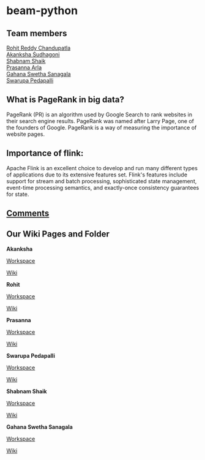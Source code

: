 # beam-python 

## Team members

[Rohit Reddy Chandupatla](https://github.com/RohitChandupatla) </br>
[Akanksha Sudhagoni](https://github.com/AkankshaSudhagoni) </br>
[Shabnam Shaik](https://github.com/ShabnamShaikk)  </br>
[Prasanna Arla](https://github.com/PRASANNAARLA)  </br>
[Gahana Swetha Sanagala](https://github.com/swetha34)  </br>
[Swarupa Pedapalli](https://github.com/SwarupaPedapalli)  </br>

## What is PageRank in big data?

PageRank (PR) is an algorithm used by Google Search to rank websites in their search engine results. PageRank was named after Larry Page, one of the founders of Google. PageRank is a way of measuring the importance of website pages.

## Importance of flink:
Apache Flink is an excellent choice to develop and run many different types of applications due to its extensive features set. Flink's features include support for stream and batch processing, sophisticated state management, event-time processing semantics, and exactly-once consistency guarantees for state.

## [Comments](https://github.com/RohitChandupatla/beam-python/wiki/Group-Comments)

## Our Wiki Pages and Folder 

**Akanksha** <br>


[Workspace](https://github.com/RohitChandupatla/beam-python/tree/main/Akanksha)<br>

[Wiki](https://github.com/RohitChandupatla/beam-python/wiki/Akanksha-Sudhagoni)<br>

**Rohit**

[Workspace](https://github.com/RohitChandupatla/beam-python/tree/main/Rohit)<br>

[Wiki](https://github.com/RohitChandupatla/beam-python/wiki/Rohit-Reddy-Chandupatla)<br>

**Prasanna**

[Workspace](https://github.com/RohitChandupatla/beam-python/tree/main/Prasanna%20Arla)<br>

[Wiki](https://github.com/RohitChandupatla/beam-python/wiki/Prasanna-Arla)<br>

**Swarupa Pedapalli**

[Workspace](https://github.com/RohitChandupatla/beam-python/tree/main/swarupa)<br>

[Wiki](https://github.com/RohitChandupatla/beam-python/wiki/Swarupa-Pedapalli)<br>


**Shabnam Shaik**

[Workspace](https://github.com/RohitChandupatla/beam-python/tree/main/Shabnam)<br>

[Wiki](https://github.com/RohitChandupatla/beam-python/wiki/Shabnam-Shaik)<br>

**Gahana Swetha Sanagala**

[Workspace](https://github.com/RohitChandupatla/beam-python/tree/main/Swetha)<br>

[Wiki](https://github.com/RohitChandupatla/beam-python/wiki/Gahana-Swetha-Sanagala)<br>



